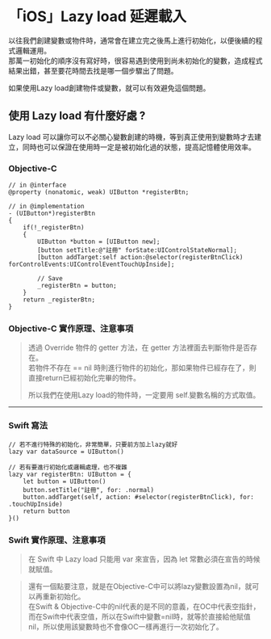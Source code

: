 # 「iOS」Lazy load 延遲載入

以往我們創建變數或物件時，通常會在建立完之後馬上進行初始化，以便後續的程式邏輯運用。  
那萬一初始化的順序沒有寫好時，很容易遇到使用到尚未初始化的變數，造成程式結果出錯，甚至要花時間去找是哪一個步驟出了問題。  

如果使用Lazy load創建物件或變數，就可以有效避免這個問題。

## 使用 Lazy load 有什麼好處 ?

Lazy load 可以讓你可以不必關心變數創建的時機，等到真正使用到變數時才去建立，同時也可以保證在使用時一定是被初始化過的狀態，提高記憶體使用效率。  

### Objective-C 
```javascript=
// in @interface
@property (nonatomic, weak) UIButton *registerBtn;

// in @implementation
- (UIButton*)registerBtn
{
    if(!_registerBtn)
    {
        UIButton *button = [UIButton new];
        [button setTitle:@"註冊" forState:UIControlStateNormal];
        [button addTarget:self action:@selector(registerBtnClick) forControlEvents:UIControlEventTouchUpInside];
        
        // Save
        _registerBtn = button;
    }
    return _registerBtn;
}

```

### Objective-C 實作原理、注意事項

> 透過 Override 物件的 getter 方法，在 getter 方法裡面去判斷物件是否存在。  
> 若物件不存在 == nil 時則進行物件的初始化，那如果物件已經存在了，則直接return已經初始化完畢的物件。  
>
>所以我們在使用Lazy load的物件時，一定要用 self.變數名稱的方式取值。


---

### Swift 寫法
```javascript=
// 若不進行特殊的初始化，非常簡單，只要前方加上lazy就好
lazy var dataSource = UIButton()

// 若有要進行初始化或邏輯處理，也不複雜
lazy var registerBtn: UIButton = {
    let button = UIButton()
    button.setTitle("註冊", for: .normal)
    button.addTarget(self, action: #selector(registerBtnClick), for: .touchUpInside)
    return button
}()
```

### Swift 實作原理、注意事項

>在 Swift 中 Lazy load 只能用 var 來宣告，因為 let 常數必須在宣告的時候就賦值。  

>還有一個點要注意，就是在Objective-C中可以將lazy變數設置為nil，就可以再重新初始化。  
>在Swift & Objective-C中的nil代表的是不同的意義，在OC中代表空指針，而在Swift中代表空值，所以在Swift中變數=nil時，就等於直接給他賦值nil，所以使用該變數時也不會像OC一樣再進行一次初始化了。